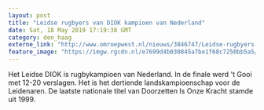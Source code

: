 ```yaml
---
layout: post
title: "Leidse rugbyers van DIOK kampioen van Nederland"
date: Sat, 18 May 2019 17:19:38 GMT
category: den_haag
externe_link: "http://www.omroepwest.nl/nieuws/3846747/Leidse-rugbyers-van-DIOK-kampioen-van-Nederland"
feature_image: "https://imgw.rgcdn.nl/e7699d4b030845a7be1f68c7250bb5a5/opener/3846750.jpg"
---
```


Het Leidse DIOK is rugbykampioen van Nederland. In de finale werd 't Gooi met 12-20 verslagen. Het is het dertiende landskampioenschap voor de Leidenaren. De laatste nationale titel van Doorzetten Is Onze Kracht stamde uit 1999.
